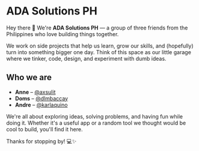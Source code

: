 # ADA Solutions PH

Hey there 👋 We're **ADA Solutions PH** — a group of three friends from the Philippines who love building things together.

We work on side projects that help us learn, grow our skills, and (hopefully) turn into something bigger one day. Think of this space as our little garage where we tinker, code, design, and experiment with dumb ideas.

## Who we are

- **Anne** – [@axsulit](https://github.com/axsulit)  
- **Doms** – [@dlmbaccay](https://github.com/dlmbaccay)  
- **Andre** – [@karlaquino](https://github.com/karlaquino)  

We're all about exploring ideas, solving problems, and having fun while doing it. Whether it's a useful app or a random tool we thought would be cool to build, you'll find it here.

Thanks for stopping by! 💻✨
